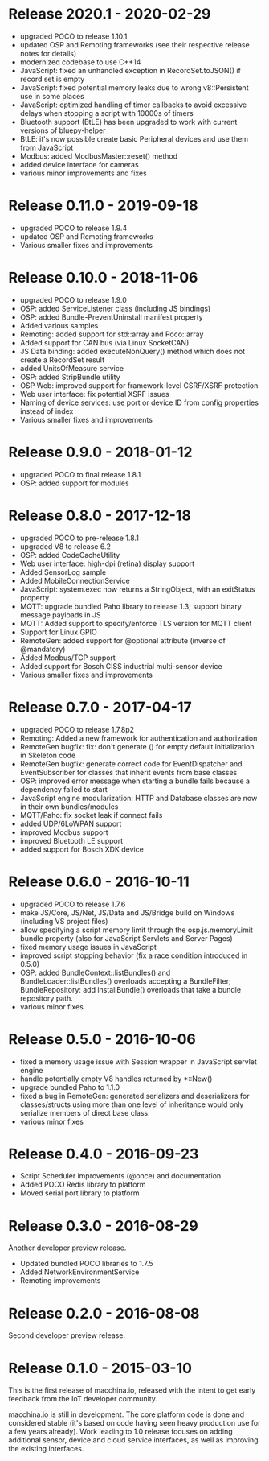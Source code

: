 # Release 2020.1 - 2020-02-29

  * upgraded POCO to release 1.10.1
  * updated OSP and Remoting frameworks (see their respective release notes for details)
  * modernized codebase to use C++14
  * JavaScript: fixed an unhandled exception in RecordSet.toJSON() if record set is empty
  * JavaScript: fixed potential memory leaks due to wrong v8::Persistent use in
    some places
  * JavaScript: optimized handling of timer callbacks to avoid excessive delays when
    stopping a script with 10000s of timers
  * Bluetooth support (BtLE) has been upgraded to work with current versions
    of bluepy-helper
  * BtLE: it's now possible create basic Peripheral devices and use them from JavaScript
  * Modbus: added ModbusMaster::reset() method
  * added device interface for cameras
  * various minor improvements and fixes


# Release 0.11.0 - 2019-09-18

  * upgraded POCO to release 1.9.4
  * updated OSP and Remoting frameworks
  * Various smaller fixes and improvements


# Release 0.10.0 - 2018-11-06

  * upgraded POCO to release 1.9.0
  * OSP: added ServiceListener class (including JS bindings)
  * OSP: added Bundle-PreventUninstall manifest property
  * Added various samples
  * Remoting: added support for std::array and Poco::array
  * Added support for CAN bus (via Linux SocketCAN)
  * JS Data binding: added executeNonQuery() method which does not create a RecordSet result
  * added UnitsOfMeasure service
  * OSP: added StripBundle utility
  * OSP Web: improved support for framework-level CSRF/XSRF protection
  * Web user interface: fix potential XSRF issues
  * Naming of device services: use port or device ID from config properties instead of index
  * Various smaller fixes and improvements


# Release 0.9.0 - 2018-01-12

  * upgraded POCO to final release 1.8.1
  * OSP: added support for modules


# Release 0.8.0 - 2017-12-18

  * upgraded POCO to pre-release 1.8.1
  * upgraded V8 to release 6.2
  * OSP: added CodeCacheUtility
  * Web user interface: high-dpi (retina) display support
  * Added SensorLog sample
  * Added MobileConnectionService
  * JavaScript: system.exec now returns a StringObject, with an exitStatus property
  * MQTT: upgrade bundled Paho library to release 1.3; support binary message payloads in JS
  * MQTT: Added support to specify/enforce TLS version for MQTT client
  * Support for Linux GPIO
  * RemoteGen: added support for @optional attribute (inverse of @mandatory)
  * Added Modbus/TCP support
  * Added support for Bosch CISS industrial multi-sensor device
  * Various smaller fixes and improvements


# Release 0.7.0 - 2017-04-17

  * upgraded POCO to release 1.7.8p2
  * Remoting: Added a new framework for authentication and authorization
  * RemoteGen bugfix: fix: don't generate () for empty default initialization in Skeleton code
  * RemoteGen bugfix: generate correct code for EventDispatcher and EventSubscriber for
    classes that inherit events from base classes
  * OSP: improved error message when starting a bundle fails because a dependency failed to start
  * JavaScript engine modularization: HTTP and Database classes are now in their own bundles/modules
  * MQTT/Paho: fix socket leak if connect fails
  * added UDP/6LoWPAN support
  * improved Modbus support
  * improved Bluetooth LE support
  * added support for Bosch XDK device


# Release 0.6.0 - 2016-10-11

  * upgraded POCO to release 1.7.6
  * make JS/Core, JS/Net, JS/Data and JS/Bridge build on Windows (including VS project files)
  * allow specifying a script memory limit through the osp.js.memoryLimit bundle property
    (also for JavaScript Servlets and Server Pages)
  * fixed memory usage issues in JavaScript
  * improved script stopping behavior (fix a race condition introduced in 0.5.0)
  * OSP: added BundleContext::listBundles() and BundleLoader::listBundles() overloads
    accepting a BundleFilter; BundleRepository: add installBundle() overloads that take a
    bundle repository path.
  * various minor fixes


# Release 0.5.0 - 2016-10-06

  * fixed a memory usage issue with Session wrapper in JavaScript servlet engine
  * handle potentially empty V8 handles returned by *::New()
  * upgrade bundled Paho to 1.1.0
  * fixed a bug in RemoteGen: generated serializers and deserializers for
    classes/structs using more than one level of inheritance would only serialize
    members of direct base class.
  * various minor fixes


# Release 0.4.0 - 2016-09-23

  * Script Scheduler improvements (@once) and documentation.
  * Added POCO Redis library to platform
  * Moved serial port library to platform


# Release 0.3.0 - 2016-08-29

Another developer preview release.

  * Updated bundled POCO libraries to 1.7.5
  * Added NetworkEnvironmentService
  * Remoting improvements


# Release 0.2.0 - 2016-08-08

Second developer preview release.


# Release 0.1.0 - 2015-03-10

This is the first release of macchina.io, released with the intent to get
early feedback from the IoT developer community.

macchina.io is still in development. The core platform code is done and
considered stable (it's based on code having seen heavy production use
for a few years already). Work leading to 1.0 release focuses on adding
additional sensor, device and cloud service interfaces, as well as improving
the existing interfaces.

